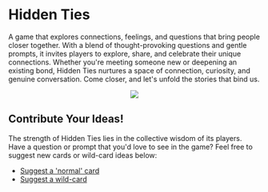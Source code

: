 # Hidden Ties
A game that explores connections, feelings, and questions that bring people closer together. With a blend of thought-provoking questions and gentle prompts, it invites players to explore, share, and celebrate their unique connections. Whether you're meeting someone new or deepening an existing bond, Hidden Ties nurtures a space of connection, curiosity, and genuine conversation. Come closer, and let's unfold the stories that bind us.

<p align="center">
  <img src="https://i.imgur.com/FbgIc7E.png">
</p>

## Contribute Your Ideas!
The strength of Hidden Ties lies in the collective wisdom of its players. Have a question or prompt that you'd love to see in the game? 
Feel free to suggest new cards or wild-card ideas below:

- [Suggest a 'normal' card](https://github.com/coopersully/hidden-ties/blob/main/static/cards/normal.json)
- [Suggest a wild-card](https://github.com/coopersully/hidden-ties/blob/main/static/cards/wildcards.json)
